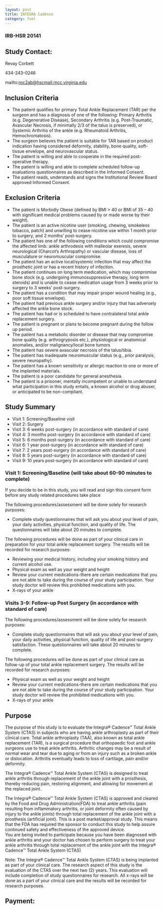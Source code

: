 ```yaml
---
layout: post
title: INTEGRA Cadence
category: foot
---
```


### IRB-HSR 20141

## Study Contact:  

Revay Corbett 

434-243-0246

mailto:roc2ab@hscmail.mcc.virginia.edu

##  Inclusion Criteria

- The patient qualifies for primary Total Ankle Replacement (TAR) per the surgeon and has a diagnosis of one of the following: Primary Arthritis (e.g. Degenerative Disease), Secondary Arthritis (e.g. Post-Traumatic, Avascular Necrosis, if minimally 2/3 of the talus is preserved), or Systemic Arthritis of the ankle (e.g. Rheumatoid Arthritis, Hemochromatosis).
- The surgeon believes the patient is suitable for TAR based on product indication having considered deformity, stability, bone quality, soft- tissue envelope, and neurovascular status.
- The patient is willing and able to cooperate in the required post-operative therapy.
- The patient is willing and able to complete scheduled follow-up evaluations questionnaires as described in the Informed Consent.
- The patient reads, understands and signs the Institutional Review Board approved Informed Consent.

##  Exclusion Criteria

- The patient is Morbidly Obese (defined by BMI > 40 or BMI of 35 – 40 with significant medical problems caused by or made worse by their weight).
- The patient is an active nicotine user (smoking, chewing, smokeless tobacco, patch) and unwilling to cease nicotine use within 1 month prior to surgery, and 2 months’ post-surgery.
- The patient has one of the following conditions which could compromise the affected limb: ankle arthrodesis with malleolar exeresis, severe neurological (Charcot’s Arthropathy) or vascular disease, loss of musculature or neuromuscular compromise.
- The patient has an active local/systemic infection that may affect the prosthetic joint or has a recent history of infection.
- The patient continues on long term medication, which may compromise bone stock (e.g. undergoing immunosuppressive therapy, long term steroids) and is unable to cease medication usage from 3 weeks prior to surgery to 3 weeks’ post-surgery.
- The patient has a condition that may impair proper wound healing (e.g., poor soft tissue envelope).
- The patient had previous ankle surgery and/or injury that has adversely affected the ankle bone stock.
- The patient has had or is scheduled to have contralateral total ankle replacement surgery.
- The patient is pregnant or plans to become pregnant during the follow up period.
- The patient has a metabolic disorder or disease that may compromise bone quality (e.g. arthrogryposis etc.), physiological or anatomical anomalies, and/or malignancy/local bone tumors
- The patient has severe avascular necrosis of the talus/tibia.
- The patient has inadequate neuromuscular status (e.g., prior paralysis, severe neuropathy).
- The patient has a known sensitivity or allergic reaction to one or more of the implanted materials.
- The patient is a poor candidate for general anesthesia.
- The patient is a prisoner, mentally incompetent or unable to understand what participation in this study entails, a known alcohol or drug abuser, or anticipated to be non-compliant.

## Study Summary

- Visit 1: Screening/Baseline visit
- Visit 2: Surgery
- Visit 3: 6 weeks post-surgery (in accordance with standard of care)
- Visit 4: 3 months post-surgery (in accordance with standard of care)
- Visit 5: 6 months post-surgery (in accordance with standard of care)
- Visit 6: 1 year post-surgery (in accordance with standard of care)
- Visit 7: 2 years post-surgery (in accordance with standard of care)
- Visit 8: 5 years post-surgery (in accordance with standard of care)
- Visit 9: 10 years post-surgery (in accordance with standard of care)

### Visit 1: Screening/Baseline (will take about 60-90 minutes to complete)

If you decide to be in this study, you will read and sign this consent form before any study related procedures take place 

The following procedures/assessment will be done solely for research purposes:
- Complete study questionnaires that will ask you about your level of pain, your daily activities, physical function, and quality of life.  The questionnaires will take about 20 minutes to complete. 

The following procedures will be done as part of your clinical care in preparation for your total ankle replacement surgery. The results will be recorded for research purposes:
- Reviewing your medical history, including your smoking history and current alcohol use.
- Physical exam as well as your weight and height
- Review your current medications-there are certain medications that you are not able to take during the course of your study participation.  Your study doctor will review this prohibited medications with you. 
- X-rays of your ankle

### Visits 3-9: Follow-up Post Surgery (in accordance with standard of care)

The following procedures/assessment will be done solely for research purposes:
- Complete study questionnaires that will ask you about your level of pain, your daily activities, physical function, quality of life and post-surgery satisfaction.  These questionnaires will take about 20 minutes to complete. 

The following procedures will be done as part of your clinical care as follow-up of your total ankle replacement surgery. The results will be recorded for research purposes:
- Physical exam as well as your weight and height
- Review your current medications-there are certain medications that you are not able to take during the course of your study participation.  Your study doctor will review the prohibited medications with you. 
- X-rays of your ankle

## Purpose

The purpose of this study is to evaluate the Integra® Cadence™ Total Ankle System (CTAS) in subjects who are having ankle arthroplasty as part of their clinical care.  Total ankle arthroplasty (TAA), also known as total ankle replacement (TAR), is a surgical procedure that orthopaedic foot and ankle surgeons use to treat ankle arthritis. Arthritic changes may be a result of normal wear and tear due to aging or from an injury such as a broken ankle or dislocation. Arthritis eventually leads to loss of cartilage, pain and/or deformity.
 
The Integra® Cadence™ Total Ankle System (CTAS) is designed to treat ankle arthritis through replacement of the ankle joint with a prosthesis, thereby reducing pain, restoring alignment, and allowing for movement at the replaced joint.

The Integra® Cadence™ Total Ankle System (CTAS) is approved and cleared by the Food and Drug Administration(FDA) to treat ankle arthritis (pain resulting from inflammatory arthritis, or joint deformity often caused by injury to the ankle joints) through total replacement of the ankle joint with a prosthesis (artificial joint). This is a post market/approval study.  This means that the FDA has required the sponsor to conduct this study to help assure continued safety and effectiveness of the approved device.  
You are being invited to participate because you have been diagnosed with ankle arthritis and your doctor has chosen to perform surgery to treat your ankle arthritis through total replacement of the ankle joint with the Integra® Cadence™ Total Ankle System (CTAS) 

Note:  The Integra® Cadence™ Total Ankle System (CTAS) is being implanted as part of your clinical care.  The research aspect of this study is the evaluation of the CTAS over the next two (2) years.  This evaluation will include completion of study questionnaires for research.  All x-rays will be done as a part of your clinical care and the results will be recorded for research purposes.

## Payment:
